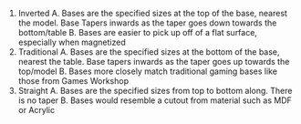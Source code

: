 
1. Inverted
	A. Bases are the specified sizes at the top of the base, nearest the model. Base Tapers inwards as the taper goes down towards the bottom/table
	B. Bases are easier to pick up off of a flat surface, especially when magnetized
2. Traditional
	A. Bases are the specified sizes at the bottom of the base, nearest the table. Base tapers inwards as the taper goes up towards the top/model
	B. Bases more closely match traditional gaming bases like those from Games Workshop
3. Straight
	A. Bases are the specified sizes from top to bottom along. There is no taper
	B. Bases would resemble a cutout from material such as MDF or Acrylic
